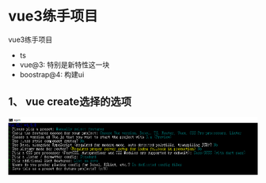 # vue3练手项目

vue3练手项目
- ts
- vue@3: 特别是新特性这一块
- boostrap@4: 构建ui


## 1、 vue create选择的选项

![](./readmeImg/vue-choice.png)


